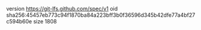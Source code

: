 version https://git-lfs.github.com/spec/v1
oid sha256:45457eb773c94f1870ba84a223bff3b0f36596d345b42dfe77a4bf27c594b60e
size 1808
